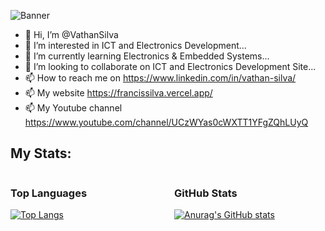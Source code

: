 ![Banner](https://media.licdn.com/dms/image/D5616AQHL3odx-FtvSQ/profile-displaybackgroundimage-shrink_350_1400/0/1715419805770?e=1722470400&v=beta&t=gjG-bK6q4zlNfGWozrbDb7nfT4Gm9CO12zHQBFDgMMg)

- 👋 Hi, I’m @VathanSilva
- 👀 I’m interested in ICT and Electronics Development...
- 🌱 I’m currently learning Electronics & Embedded Systems...
- 💞️ I’m looking to collaborate on ICT and Electronics Development Site...
- 📫 How to reach me on https://www.linkedin.com/in/vathan-silva/
- 📫 My website https://francissilva.vercel.app/
- 📫 My Youtube channel https://www.youtube.com/channel/UCzWYas0cWXTT1YFgZQhLUyQ



## My Stats:

<div style="display: flex; justify-content: space-between;">
  <div style="width: 48%;">
    <h3>Top Languages</h3>
    <a href="https://github.com/vathansilva/github-readme-stats">
      <img src="https://github-readme-stats.vercel.app/api/top-langs/?username=vathansilva&layout=compact" alt="Top Langs" />
    </a>
  </div>
  <div style="width: 48%;">
    <h3>GitHub Stats</h3>
    <a href="https://github.com/vathansilva/github-readme-stats">
      <img src="https://github-readme-stats.vercel.app/api?username=vathansilva&show_icons=true&theme=ambient_gradient" alt="Anurag's GitHub stats" />
    </a>
  </div>
</div>


<!---
VathanSilva/VathanSilva is a ✨ special ✨ repository because its `README.md` (this file) appears on your GitHub profile.
You can click the Preview link to take a look at your changes.
--->
